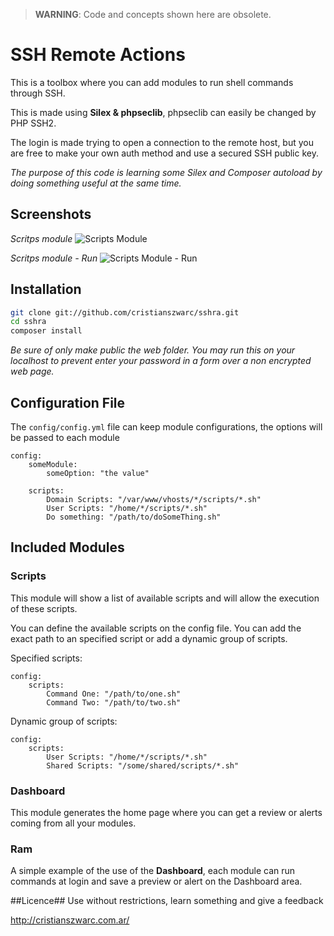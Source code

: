 
> **WARNING**: Code and concepts shown here are obsolete.

# SSH Remote Actions #
This is a toolbox where you can add modules to run shell commands through SSH.

This is made using **Silex & phpseclib**, phpseclib can easily be changed by PHP SSH2.

The login is made trying to open a connection to the remote host, but you are free to make your own auth method and use a secured SSH public key.

*The purpose of this code is learning some Silex and Composer autoload by doing something useful at the same time.*

## Screenshots ##

*Scritps module*
![Scripts Module](https://raw.github.com/cristianszwarc/sshra/master/screenshots/04.png)

*Scritps module - Run*
![Scripts Module - Run](https://raw.github.com/cristianszwarc/sshra/master/screenshots/06.png)


## Installation ##
```bash
git clone git://github.com/cristianszwarc/sshra.git
cd sshra
composer install
```
*Be sure of only make public the web folder. 
You may run this on your localhost to prevent enter your password in a form over a non encrypted web page.*

## Configuration File ##
The ```config/config.yml``` file can keep module configurations, the options will be passed to each module

```
config:
    someModule:
        someOption: "the value"

    scripts:
        Domain Scripts: "/var/www/vhosts/*/scripts/*.sh"
        User Scripts: "/home/*/scripts/*.sh"
        Do something: "/path/to/doSomeThing.sh"
```

## Included Modules ##

### Scripts ###
This module will show a list of available scripts and will allow the execution of these scripts.

You can define the available scripts on the config file. You can add the exact path to an specified script or add a dynamic group of scripts.

Specified scripts:
```
config:
    scripts:
        Command One: "/path/to/one.sh"
        Command Two: "/path/to/two.sh"
```

Dynamic group of scripts:
```
config:
    scripts:
        User Scripts: "/home/*/scripts/*.sh"
        Shared Scripts: "/some/shared/scripts/*.sh"
```
### Dashboard ###
This module generates the home page where you can get a review or alerts coming from all your modules.

### Ram ###
A simple example of the use of the **Dashboard**, each module can run commands at login and save a preview or alert on the Dashboard area.

##Licence##
Use without restrictions, learn something and give a feedback

http://cristianszwarc.com.ar/
